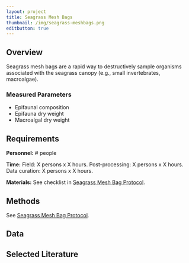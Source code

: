 ```yaml
---
layout: project
title: Seagrass Mesh Bags
thumbnail: /img/seagrass-meshbags.png
editbutton: true
---
```


## Overview
Seagrass mesh bags are a rapid way to destructively sample organisms associated with the seagrass canopy (e.g., small invertebrates, macroalgae).

### Measured Parameters
  - Epifaunal composition
  - Epifauna dry weight
  - Macroalgal dry weight

## Requirements
**Personnel:** # people

**Time:**
Field: X persons x X hours.
Post-processing: X persons x X hours.
Data curation: X persons x X hours.

**Materials:** See checklist in <a href="/assets/modules/seagrass/MarineGEO_Seagrass_Protocol_V20180821.pdf">Seagrass Mesh Bag Protocol</a>.

## Methods

See <a href="/assets/modules/seagrass/MarineGEO_Seagrass_Protocol_V20180821.pdf">Seagrass Mesh Bag Protocol</a>.

## Data

## Selected Literature
